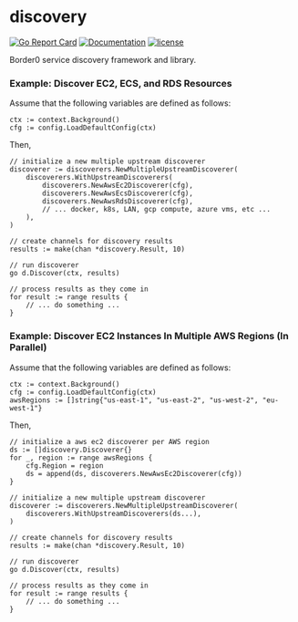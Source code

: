 # discovery

[![Go Report Card](https://goreportcard.com/badge/github.com/borderzero/discovery)](https://goreportcard.com/report/github.com/borderzero/discovery)
[![Documentation](https://godoc.org/github.com/borderzero/discovery?status.svg)](https://godoc.org/github.com/borderzero/discovery)
[![license](https://img.shields.io/github/license/borderzero/discovery.svg)](https://github.com/borderzero/discovery/blob/master/LICENSE)

Border0 service discovery framework and library.

### Example: Discover EC2, ECS, and RDS Resources

Assume that the following variables are defined as follows:

```
ctx := context.Background()
cfg := config.LoadDefaultConfig(ctx)
```

Then,

```
// initialize a new multiple upstream discoverer
discoverer := discoverers.NewMultipleUpstreamDiscoverer(
	discoverers.WithUpstreamDiscoverers(
		discoverers.NewAwsEc2Discoverer(cfg),
		discoverers.NewAwsEcsDiscoverer(cfg),
		discoverers.NewAwsRdsDiscoverer(cfg),
		// ... docker, k8s, LAN, gcp compute, azure vms, etc ...
	),
)

// create channels for discovery results
results := make(chan *discovery.Result, 10)

// run discoverer
go d.Discover(ctx, results)

// process results as they come in
for result := range results {
	// ... do something ...
}
```

### Example: Discover EC2 Instances In Multiple AWS Regions (In Parallel)

Assume that the following variables are defined as follows:

```
ctx := context.Background()
cfg := config.LoadDefaultConfig(ctx)
awsRegions := []string{"us-east-1", "us-east-2", "us-west-2", "eu-west-1"}
```

Then,

```
// initialize a aws ec2 discoverer per AWS region
ds := []discovery.Discoverer{}
for _, region := range awsRegions {
	cfg.Region = region
	ds = append(ds, discoverers.NewAwsEc2Discoverer(cfg))
}

// initialize a new multiple upstream discoverer
discoverer := discoverers.NewMultipleUpstreamDiscoverer(
	discoverers.WithUpstreamDiscoverers(ds...),
)

// create channels for discovery results
results := make(chan *discovery.Result, 10)

// run discoverer
go d.Discover(ctx, results)

// process results as they come in
for result := range results {
	// ... do something ...
}
```

